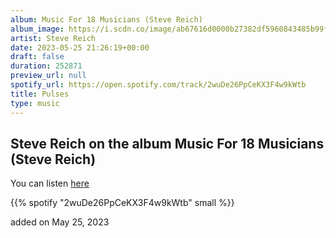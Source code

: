 ```yaml
---
album: Music For 18 Musicians (Steve Reich)
album_image: https://i.scdn.co/image/ab67616d0000b27382df5960843485b99f49c491
artist: Steve Reich
date: 2023-05-25 21:26:19+00:00
draft: false
duration: 252871
preview_url: null
spotify_url: https://open.spotify.com/track/2wuDe26PpCeKX3F4w9kWtb
title: Pulses
type: music
---
```



## Steve Reich on the album Music For 18 Musicians (Steve Reich)

You can listen [here](https://open.spotify.com/track/2wuDe26PpCeKX3F4w9kWtb)

{{% spotify "2wuDe26PpCeKX3F4w9kWtb" small %}}

added on May 25, 2023